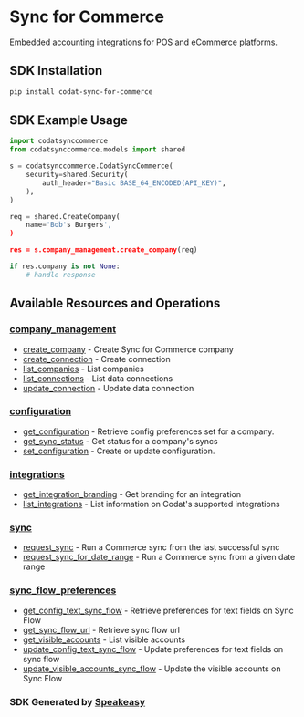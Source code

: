 # Sync for Commerce

Embedded accounting integrations for POS and eCommerce platforms.

<!-- Start SDK Installation -->
## SDK Installation

```bash
pip install codat-sync-for-commerce
```
<!-- End SDK Installation -->

## SDK Example Usage
<!-- Start SDK Example Usage -->
```python
import codatsynccommerce
from codatsynccommerce.models import shared

s = codatsynccommerce.CodatSyncCommerce(
    security=shared.Security(
        auth_header="Basic BASE_64_ENCODED(API_KEY)",
    ),
)

req = shared.CreateCompany(
    name='Bob's Burgers',
)

res = s.company_management.create_company(req)

if res.company is not None:
    # handle response
```
<!-- End SDK Example Usage -->

<!-- Start SDK Available Operations -->
## Available Resources and Operations


### [company_management](docs/companymanagement/README.md)

* [create_company](docs/companymanagement/README.md#create_company) - Create Sync for Commerce company
* [create_connection](docs/companymanagement/README.md#create_connection) - Create connection
* [list_companies](docs/companymanagement/README.md#list_companies) - List companies
* [list_connections](docs/companymanagement/README.md#list_connections) - List data connections
* [update_connection](docs/companymanagement/README.md#update_connection) - Update data connection

### [configuration](docs/configuration/README.md)

* [get_configuration](docs/configuration/README.md#get_configuration) - Retrieve config preferences set for a company.
* [get_sync_status](docs/configuration/README.md#get_sync_status) - Get status for a company's syncs
* [set_configuration](docs/configuration/README.md#set_configuration) - Create or update configuration.

### [integrations](docs/integrations/README.md)

* [get_integration_branding](docs/integrations/README.md#get_integration_branding) - Get branding for an integration
* [list_integrations](docs/integrations/README.md#list_integrations) - List information on Codat's supported integrations

### [sync](docs/sync/README.md)

* [request_sync](docs/sync/README.md#request_sync) - Run a Commerce sync from the last successful sync
* [request_sync_for_date_range](docs/sync/README.md#request_sync_for_date_range) - Run a Commerce sync from a given date range

### [sync_flow_preferences](docs/syncflowpreferences/README.md)

* [get_config_text_sync_flow](docs/syncflowpreferences/README.md#get_config_text_sync_flow) - Retrieve preferences for text fields on Sync Flow
* [get_sync_flow_url](docs/syncflowpreferences/README.md#get_sync_flow_url) - Retrieve sync flow url
* [get_visible_accounts](docs/syncflowpreferences/README.md#get_visible_accounts) - List visible accounts
* [update_config_text_sync_flow](docs/syncflowpreferences/README.md#update_config_text_sync_flow) - Update preferences for text fields on sync flow
* [update_visible_accounts_sync_flow](docs/syncflowpreferences/README.md#update_visible_accounts_sync_flow) - Update the visible accounts on Sync Flow
<!-- End SDK Available Operations -->

### SDK Generated by [Speakeasy](https://docs.speakeasyapi.dev/docs/using-speakeasy/client-sdks)
